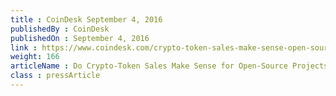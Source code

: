 ```yaml
---
title : CoinDesk September 4, 2016
publishedBy : CoinDesk
publishedOn : September 4, 2016
link : https://www.coindesk.com/crypto-token-sales-make-sense-open-source-projects/
weight: 166
articleName : Do Crypto-Token Sales Make Sense for Open-Source Projects?
class : pressArticle
---
```

